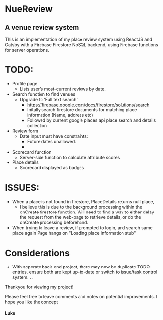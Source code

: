 # NueReview
## A venue review system

This is an implementation of my place review system using ReactJS and Gatsby with
a Firebase Firestore NoSQL backend, using Firebase functions for server operations.

# TODO:
- Profile page
  - Lists user's most-current reviews by date.
- Search function to find venues
    - Upgrade to 'Full text search'
        - https://firebase.google.com/docs/firestore/solutions/search
        - Initally search firestore documents for matching place information (Name, address etc)
        - Followed by current google places api place search and details collection
- Review form
  - Date input must have constraints:
    - Future dates unallowed.
    -
- Scorecard function
    - Server-side function to calculate attribute scores
- Place details
  - Scorecard displayed as badges

# ISSUES:
- When a place is not found in firestore, PlaceDetails returns null place,
  - I believe this is due to the background processing within the onCreate firestore function.
  Will need to find a way to either delay the request from the web-page to retrieve details,
  or do the onCreate processing beforehand.
- When trying to leave a review, if prompted to login, and search same place again
  Page hangs on "Loading place information stub"

# Considerations
- With seperate back-end project, there may now be duplicate TODO entries. ensure both are kept up-to-date or switch to issue/task control system.
.
.

Thankyou for viewing my project!

Please feel free to leave comments and notes on potential improvements.
I hope you like the concept

#### Luke
